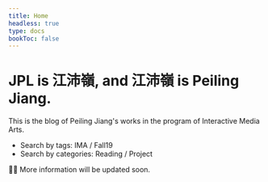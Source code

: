 ```yaml
---
title: Home
headless: true
type: docs
bookToc: false
---
```


# JPL is 江沛嶺, and 江沛嶺 is Peiling Jiang.

This is the blog of Peiling Jiang's works in the program of Interactive Media Arts.

- Search by tags: IMA / Fall19 <br>
- Search by categories: Reading / Project

🙆‍♂️ More information will be updated soon.

